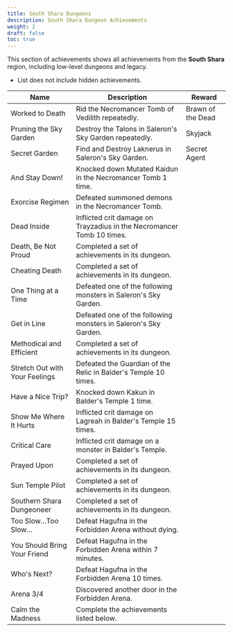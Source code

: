 ```yaml
---
title: South Shara Dungeons
description: South Shara Dungeon Achievements
weight: 2
draft: false
toc: true
---
```


This section of achievements shows all achievements from the **South Shara** region, including low-level dungeons and legacy.
* List does not include hidden achievements.

| Name                                              | Description                                                       | Reward            |
|---------------------------------------------------|-------------------------------------------------------------------|-------------------|
| Worked to Death                                   | Rid the Necromancer Tomb of Vedilith repeatedly.                        | Brawn of the Dead  |
| Pruning the Sky Garden                             | Destroy the Talons in Saleron's Sky Garden repeatedly.                  | Skyjack           |
| Secret Garden                                      | Find and Destroy Laknerus in Saleron's Sky Garden.                    | Secret Agent      |
| And Stay Down!                                     | Knocked down Mutated Kaidun in the Necromancer Tomb 1 time.           |                   |
| Exorcise Regimen                                   | Defeated summoned demons in the Necromancer Tomb.                     |                   |
| Dead Inside                                        | Inflicted crit damage on Trayzadius in the Necromancer Tomb 10 times.  |                   |
| Death, Be Not Proud                                | Completed a set of achievements in its dungeon.                             |                   |
| Cheating Death                                     | Completed a set of achievements in its dungeon.                             |                   |
| One Thing at a Time                                | Defeated one of the following monsters in Saleron's Sky Garden.       |                   |
| Get in Line                                         | Defeated one of the following monsters in Saleron's Sky Garden.       |                   |
| Methodical and Efficient                            | Completed a set of achievements in its dungeon.                             |                   |
| Stretch Out with Your Feelings                      | Defeated the Guardian of the Relic in Balder's Temple 10 times.       |                   |
| Have a Nice Trip?                                   | Knocked down Kakun in Balder's Temple 1 time.                         |                   |
| Show Me Where It Hurts                              | Inflicted crit damage on Lagreah in Balder's Temple 15 times.         |                   |
| Critical Care                                       | Inflicted crit damage on a monster in Balder's Temple.                |                   |
| Prayed Upon                                         | Completed a set of achievements in its dungeon.                             |                   |
| Sun Temple Pilot                                    | Completed a set of achievements in its dungeon.                             |                   |
| Southern Shara Dungeoneer                           | Completed a set of achievements in its dungeon.                             |                   |
| Too Slow...Too Slow...                              | Defeat Hagufna in the Forbidden Arena without dying.                  |                   |
| You Should Bring Your Friend                        | Defeat Hagufna in the Forbidden Arena within 7 minutes.               |                   |
| Who's Next?                                         | Defeat Hagufna in the Forbidden Arena 10 times.                       |                   |
| Arena 3/4                                           | Discovered another door in the Forbidden Arena.                       |                   |
| Calm the Madness                                    | Complete the achievements listed below.                              |                   |